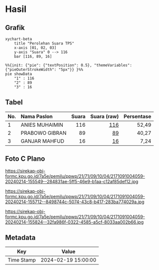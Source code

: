 # Hasil

## Grafik

```mermaid
xychart-beta
    title "Perolehan Suara TPS"
    x-axis [01, 02, 03]
    y-axis "Suara" 0 --> 116
    bar [116, 89, 16]
```

```mermaid
%%{init: {"pie": {"textPosition": 0.5}, "themeVariables": {"pieOuterStrokeWidth": "5px"}} }%%
pie showData
    "1" : 116
    "2" : 89
    "3" : 16
```

## Tabel

| No. | Nama Paslon    | Suara | Suara (raw) | Persentase |
|:--- |:-------------- | -----:| -----------:| ----------:|
| 1   | ANIES MUHAIMIN | 116   | [116][p-1]  | 52,49      |
| 2   | PRABOWO GIBRAN | 89    | [89][p-2]   | 40,27      |
| 3   | GANJAR MAHFUD  | 16    | [16][p-3]   | 7,24       |


[p-1]: https://github.com/gigit-pemilu/pemilu-2024-21-kepulauan-riau/blob/main/pilpres/hitung-suara/sub/21-kepulauan-riau/sub/71-kota-batam/sub/09-bengkong/sub/1004-tanjung-buntung/sub/059-tps/sub/paslon-1.txt
[p-2]: https://github.com/gigit-pemilu/pemilu-2024-21-kepulauan-riau/blob/main/pilpres/hitung-suara/sub/21-kepulauan-riau/sub/71-kota-batam/sub/09-bengkong/sub/1004-tanjung-buntung/sub/059-tps/sub/paslon-2.txt
[p-3]: https://github.com/gigit-pemilu/pemilu-2024-21-kepulauan-riau/blob/main/pilpres/hitung-suara/sub/21-kepulauan-riau/sub/71-kota-batam/sub/09-bengkong/sub/1004-tanjung-buntung/sub/059-tps/sub/paslon-3.txt

## Foto C Plano

https://sirekap-obj-formc.kpu.go.id/7a5e/pemilu/ppwp/21/71/09/10/04/2171091004059-20240214-155549--284831ae-5ff5-46e9-b1aa-c12af85def12.jpg

https://sirekap-obj-formc.kpu.go.id/7a5e/pemilu/ppwp/21/71/09/10/04/2171091004059-20240214-155712--8498744c-5074-43c8-b417-283ba774029a.jpg

https://sirekap-obj-formc.kpu.go.id/7a5e/pemilu/ppwp/21/71/09/10/04/2171091004059-20240214-155824--32fa986f-0322-4585-a5cf-8033aa002b66.jpg


## Metadata

| Key        | Value               |
| ---------- | ------------------- |
| Time Stamp | 2024-02-19 15:00:00 |



